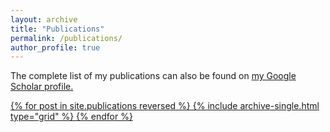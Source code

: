 ```yaml
---
layout: archive
title: "Publications"
permalink: /publications/
author_profile: true
---
```



The complete list of my publications can also be found on <a href="https://scholar.google.com/citations?user=nmgE5hkAAAAJ&hl=en&authuser=2">my Google Scholar profile.

{% for post in site.publications reversed %}
  {% include archive-single.html type="grid" %}
{% endfor %}